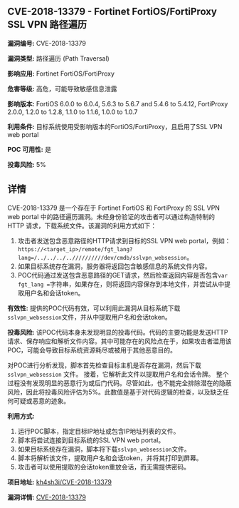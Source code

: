 ## CVE-2018-13379 - Fortinet FortiOS/FortiProxy SSL VPN 路径遍历

**漏洞编号:** CVE-2018-13379

**漏洞类型:** 路径遍历 (Path Traversal)

**影响应用:** Fortinet FortiOS/FortiProxy

**危害等级:** 高危，可能导致敏感信息泄露

**影响版本:** FortiOS 6.0.0 to 6.0.4, 5.6.3 to 5.6.7 and 5.4.6 to 5.4.12, FortiProxy 2.0.0, 1.2.0 to 1.2.8, 1.1.0 to 1.1.6, 1.0.0 to 1.0.7

**利用条件:** 目标系统使用受影响版本的FortiOS/FortiProxy，且启用了SSL VPN web portal

**POC 可用性:** 是

**投毒风险:** 5%

## 详情

CVE-2018-13379 是一个存在于 Fortinet FortiOS 和 FortiProxy 的 SSL VPN web portal 中的路径遍历漏洞。未经身份验证的攻击者可以通过构造特制的 HTTP 请求，下载系统文件。该漏洞的利用方式如下：

1.  攻击者发送包含恶意路径的HTTP请求到目标的SSL VPN web portal，例如：`https://<target_ip>/remote/fgt_lang?lang=/../../../..//////////dev/cmdb/sslvpn_websession`。
2.  如果目标系统存在漏洞，服务器将返回包含敏感信息的系统文件内容。
3.  POC代码通过发送包含恶意路径的GET请求，然后检查返回内容是否包含`var fgt_lang =`字符串，如果存在，则将返回内容保存到本地文件，并尝试从中提取用户名和会话token。

**有效性:**
提供的POC代码有效，可以利用此漏洞从目标系统下载`sslvpn_websession`文件，并从中提取用户名和会话token。

**投毒风险:**
该POC代码本身未发现明显的投毒代码。代码的主要功能是发送HTTP请求、保存响应和解析文件内容。其中可能存在的风险点在于，如果攻击者滥用该POC，可能会导致目标系统资源耗尽或被用于其他恶意目的。

对POC进行分析发现，脚本首先检查目标主机是否存在漏洞，然后下载 `sslvpn_websession` 文件。 接着，它解析此文件以提取用户名和会话令牌。 整个过程没有发现明显的恶意行为或后门代码。尽管如此，也不能完全排除潜在的隐蔽风险，因此将投毒风险评估为5%。此数值是基于对代码逻辑的检查，以及缺乏任何可疑或恶意的迹象。

**利用方式:**
1.  运行POC脚本，指定目标IP地址或包含IP地址列表的文件。
2.  脚本将尝试连接到目标系统的SSL VPN web portal。
3.  如果目标系统存在漏洞，脚本将下载`sslvpn_websession`文件。
4.  脚本将解析该文件，提取用户名和会话token，并将其打印到屏幕。
5.  攻击者可以使用提取的会话token重放会话，而无需提供密码。

**项目地址:** [kh4sh3i/CVE-2018-13379](https://github.com/kh4sh3i/CVE-2018-13379)

**漏洞详情:** [CVE-2018-13379](https://nvd.nist.gov/vuln/detail/CVE-2018-13379)